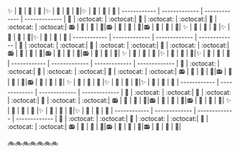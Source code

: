 


:sparkles: | :tada: | :tada: | :tada: |:sparkles: | :tada: | :tada: | :tada:|:sparkles: | :tada: | :tada: | :tada:
| ------------ | ------------- | ------------- | ------------- |
:camel: | :octocat: | :octocat:| :camel: | :octocat: | :octocat:| :camel: | :octocat: | :octocat:|
:radio: | :satellite: | :satellite: | :satellite:|:radio: | :satellite: | :satellite: | :satellite:|:radio: | :satellite: | :satellite: | :satellite:|
:sparkles: | :tada: | :tada: | :tada: |:sparkles: | :tada: | :tada: | :tada:|:sparkles: | :tada: | :tada: | :tada:
| ------------ | ------------- | ------------- | ------------- |
:camel: | :octocat: | :octocat:| :camel: | :octocat: | :octocat:| :camel: | :octocat: | :octocat:|
:radio: | :satellite: | :satellite: | :satellite:|:radio: | :satellite: | :satellite: | :satellite:|:radio: | :satellite: | :satellite: | :satellite:|
:sparkles: | :tada: | :tada: | :tada: |:sparkles: | :tada: | :tada: | :tada:|:sparkles: | :tada: | :tada: | :tada:
| ------------ | ------------- | ------------- | ------------- |
:camel: | :octocat: | :octocat:| :camel: | :octocat: | :octocat:| :camel: | :octocat: | :octocat:|
:radio: | :satellite: | :satellite: | :satellite:|:radio: | :satellite: | :satellite: | :satellite:|:radio: | :satellite: | :satellite: | :satellite:|
:sparkles: | :tada: | :tada: | :tada: |:sparkles: | :tada: | :tada: | :tada:|:sparkles: | :tada: | :tada: | :tada:
| ------------ | ------------- | ------------- | ------------- |
:camel: | :octocat: | :octocat:| :camel: | :octocat: | :octocat:| :camel: | :octocat: | :octocat:|
:radio: | :satellite: | :satellite: | :satellite:|:radio: | :satellite: | :satellite: | :satellite:|:radio: | :satellite: | :satellite: | :satellite:|
:sparkles: | :tada: | :tada: | :tada: |:sparkles: | :tada: | :tada: | :tada:|:sparkles: | :tada: | :tada: | :tada:
| ------------ | ------------- | ------------- | ------------- |
:camel: | :octocat: | :octocat:| :camel: | :octocat: | :octocat:| :camel: | :octocat: | :octocat:|
:radio: | :satellite: | :satellite: | :satellite:|:radio: | :satellite: | :satellite: | :satellite:|:radio: | :satellite: | :satellite: | :satellite:|

:bike::bike::bike::bike::bike::bike::bike: